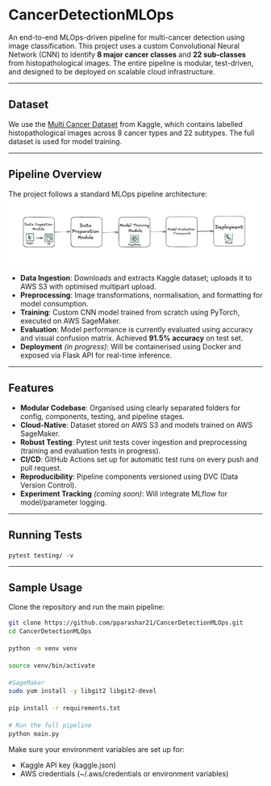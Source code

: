 # CancerDetectionMLOps

An end-to-end MLOps-driven pipeline for multi-cancer detection using image classification. This project uses a custom Convolutional Neural Network (CNN) to identify **8 major cancer classes** and **22 sub-classes** from histopathological images. The entire pipeline is modular, test-driven, and designed to be deployed on scalable cloud infrastructure.

---

## Dataset

We use the [Multi Cancer Dataset](https://www.kaggle.com/datasets/obulisainaren/multi-cancer) from Kaggle, which contains labelled histopathological images across 8 cancer types and 22 subtypes. The full dataset is used for model training.

---

## Pipeline Overview

The project follows a standard MLOps pipeline architecture: ![Workflow Diagram](assets/workflow.png)


- **Data Ingestion**: Downloads and extracts Kaggle dataset; uploads it to AWS S3 with optimised multipart upload.
- **Preprocessing**: Image transformations, normalisation, and formatting for model consumption.
- **Training**: Custom CNN model trained from scratch using PyTorch, executed on AWS SageMaker.
- **Evaluation**: Model performance is currently evaluated using accuracy and visual confusion matrix. Achieved **91.5% accuracy** on test set.
- **Deployment** *(in progress)*: Will be containerised using Docker and exposed via Flask API for real-time inference.

---

## Features

- **Modular Codebase**: Organised using clearly separated folders for config, components, testing, and pipeline stages.
- **Cloud-Native**: Dataset stored on AWS S3 and models trained on AWS SageMaker.
- **Robust Testing**: Pytest unit tests cover ingestion and preprocessing (training and evaluation tests in progress).
- **CI/CD**: GitHub Actions set up for automatic test runs on every push and pull request.
- **Reproducibility**: Pipeline components versioned using DVC (Data Version Control).
- **Experiment Tracking** *(coming soon)*: Will integrate MLflow for model/parameter logging.

---

## Running Tests

`pytest testing/ -v`

--- 

## Sample Usage

Clone the repository and run the main pipeline: 

```bash
git clone https://github.com/pparashar21/CancerDetectionMLOps.git
cd CancerDetectionMLOps

python -m venv venv

source venv/bin/activate  

#SageMaker
sudo yum install -y libgit2 libgit2-devel

pip install -r requirements.txt

# Run the full pipeline
python main.py
```

Make sure your environment variables are set up for:
- Kaggle API key (kaggle.json)
- AWS credentials (~/.aws/credentials or environment variables)


